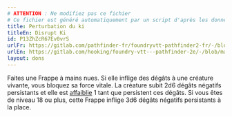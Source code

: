 ```yaml
---
# ATTENTION : Ne modifiez pas ce fichier
# Ce fichier est généré automatiquement par un script d'après les données du module Foundry VTT officiel et de sa traduction
title: Perturbation du ki
titleEn: Disrupt Ki
id: P13ZhZcR67Ev0vrS
urlFr: https://gitlab.com/pathfinder-fr/foundryvtt-pathfinder2-fr/-/blob/master/data/feats/P13ZhZcR67Ev0vrS.htm
urlEn: https://gitlab.com/hooking/foundry-vtt---pathfinder-2e/-/blob/master/packs/data/feats.db/disrupt-ki.json
layout: dons
---
```

Faites une Frappe à mains nues. Si elle inflige des dégâts à une créature vivante, vous bloquez sa force vitale. La créature subit 2d6 dégâts négatifs persistants et elle est [affaiblie](../conditions/affaibli.md) 1 tant que persistent ces dégâts. Si vous êtes de niveau 18 ou plus, cette Frappe inflige 3d6 dégâts négatifs persistants à la place.
